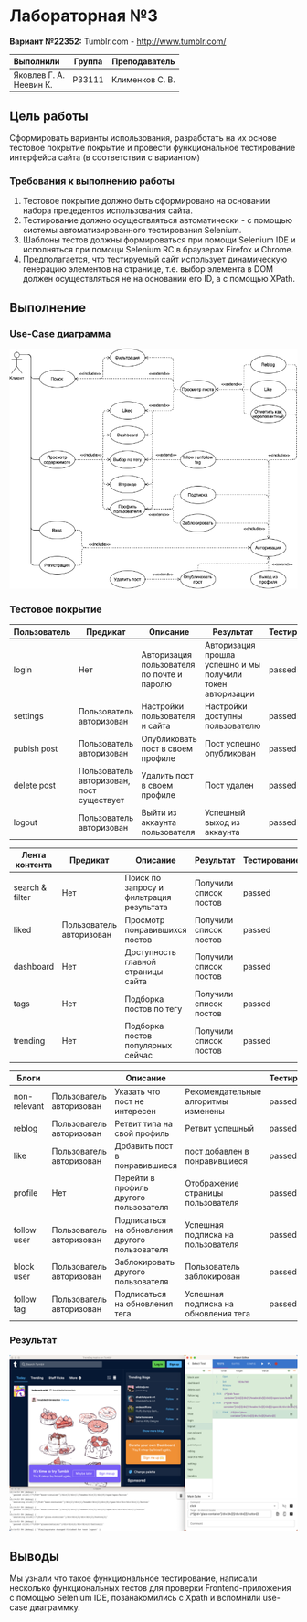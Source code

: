 # Лабораторная №3

**Вариант №22352:** Tumblr.com - http://www.tumblr.com/

| Выполнили                    | Группа | Преподаватель   |
| :--------------------------- | ------ | --------------- |
| Яковлев Г. А.<br />Неевин К. | P33111 | Клименков С. В. |

## Цель работы

Сформировать варианты использования, разработать на их основе тестовое покрытие покрытие и провести функциональное тестирование интерфейса сайта (в соответствии с вариантом)

### Требования к выполнению работы

1. Тестовое покрытие должно быть сформировано на основании набора прецедентов использования сайта.
2. Тестирование должно осуществляться автоматически - с помощью системы автоматизированного тестирования Selenium.
3. Шаблоны тестов должны формироваться при помощи Selenium IDE и исполняться при помощи Selenium RC в браузерах Firefox и Chrome.
4. Предполагается, что тестируемый сайт использует динамическую генерацию элементов на странице, т.е. выбор элемента в DOM должен осуществляться не на основании его ID, а с помощью XPath.

## Выполнение

### Use-Case диаграмма

![use-case](./img/drawio.png)

### Тестовое покрытие

| Пользователь | Предикат                                  | Описание                                   | Результат                                                  | Тестирование |
| ------------ | ----------------------------------------- | ------------------------------------------ | ---------------------------------------------------------- | ------------ |
| login        | Нет                                       | Авторизация пользователя по почте и паролю | Авторизация прошла успешно и мы получили токен авторизации | passed       |
| settings     | Пользователь авторизован                  | Настройки пользователя и сайта             | Настройки доступны пользователю                            | passed       |
| pubish post  | Пользователь авторизован                  | Опубликовать пост в своем профиле          | Пост успешно опубликован                                   | passed       |
| delete post  | Пользователь авторизован, пост существует | Удалить пост в своем профиле               | Пост удален                                                | passed       |
| logout       | Пользователь авторизован                  | Выйти из аккаунта пользователя             | Успешный выход из аккаунта                                 | passed       |

| Лента контента  | Предикат                 | Описание                                 | Результат              | Тестирование |
| --------------- | ------------------------ | ---------------------------------------- | ---------------------- | ------------ |
| search & filter | Нет                      | Поиск по запросу и фильтрация результата | Получили список постов | passed       |
| liked           | Пользователь авторизован | Просмотр понравившихся постов            | Получили список постов | passed       |
| dashboard       | Нет                      | Доступность главной страницы сайта       | Получили список постов | passed       |
| tags            | Нет                      | Подборка постов по тегу                  | Получили список постов | passed       |
| trending        | Нет                      | Подборка постов популярных сейчас        | Получили список постов | passed       |

| Блоги        |                          | Описание                                       |                                      | Тестирование |
| ------------ | ------------------------ | ---------------------------------------------- | ------------------------------------ | ------------ |
| non-relevant | Пользователь авторизован | Указать что пост не интересен                  | Рекомендательные алгоритмы изменены  | passed       |
| reblog       | Пользователь авторизован | Ретвит типа на свой профиль                    | Ретвит успешный                      | passed       |
| like         | Пользователь авторизован | Добавить пост в понравившиеся                  | пост добавлен в понравившиеся        | passed       |
| profile      | Нет                      | Перейти в профиль другого пользователя         | Отображение страницы пользователя    | passed       |
| follow user  | Пользователь авторизован | Подписаться на обновления другого пользователя | Успешная подписка на пользователя    | passed       |
| block user   | Пользователь авторизован | Заблокировать другого пользователя             | Пользователь заблокирован            | passed       |
| follow tag   | Пользователь авторизован | Подписаться на обновления тега                 | Успешная подписка на обновления тега | passed       |

### Результат

![result](./img/result.png)

## Выводы

Мы узнали что такое функциональное тестирование, написали несколько функциональных тестов для проверки Frontend-приложения с помощью Selenium IDE, позанакомились с Xpath и вспомнили use-case диаграммку. 
